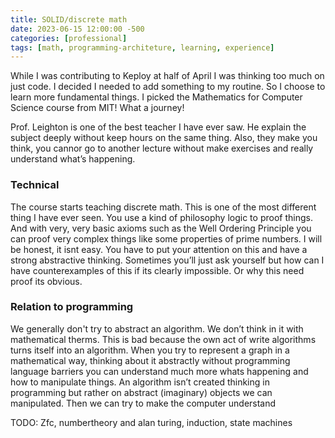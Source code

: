 ```yaml
---
title: SOLID/discrete math
date: 2023-06-15 12:00:00 -500
categories: [professional]
tags: [math, programming-architeture, learning, experience]
---
```


While I was contributing to Keploy at half of April I was thinking too much on just code. I decided I needed to add something to my routine. So I choose to learn more fundamental things. I picked the Mathematics for Computer Science course from MIT! What a journey!

Prof. Leighton is one of the best teacher I have ever saw. He explain the subject deeply without keep hours on the same thing. Also, they make you think, you cannor go to another lecture without make exercises and really understand what’s happening.

### Technical
The course starts teaching discrete math. This is one of the most different thing I have ever seen. You use a kind of philosophy logic to proof things. And with very, very basic axioms such as the Well Ordering Principle you can proof very complex things like some properties of prime numbers.
I will be honest, it isnt easy. You have to put your attention on this and have a strong abstractive thinking. Sometimes you’ll just ask yourself but how can I have counterexamples of this if its clearly impossible. Or why this need proof its obvious.

### Relation to programming
We generally don't try to abstract an algorithm. We don’t think in it with mathematical therms. This is bad because the own act of write algorithms turns itself into an algorithm. When you try to represent a graph in a mathematical way, thinking about it abstractly without programming language barriers you can understand much more whats happening and how to manipulate things. An algorithm isn’t created thinking in programming but rather on abstract (imaginary) objects we can manipulated. Then we can try to make the computer understand



TODO: Zfc, numbertheory and alan turing, induction, state machines
